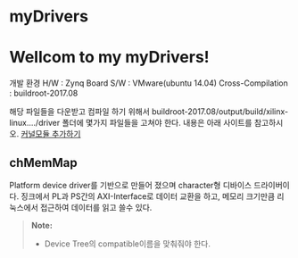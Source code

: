 # myDrivers 

Wellcom to my myDrivers!
==================

개발 환경
H/W : Zynq Board
S/W : VMware(ubuntu 14.04)
Cross-Compilation : buildroot-2017.08

해당 파일들을 다운받고 컴파일 하기 위해서 buildroot-2017.08/output/build/xilinx-linux..../driver
폴더에 몇가지 파일들을 고쳐야 한다. 내용은 아래 사이트를 참고하시오.
[커널모듈 추가하기](https://www.pcw1029.com/single-post/2017/07/28/Buildroot-%EC%BB%A4%EB%84%90-%EB%AA%A8%EB%93%88-%EC%B6%94%EA%B0%80)

chMemMap
--------
Platform device driver를 기반으로 만들어 졌으며 character형 디바이스 드라이버이다.
징크에서 PL과 PS간의 AXI-Interface로 데이터 교환을 하고, 메모리 크기만큼 리눅스에서 
접근하여 데이터를 읽고 쓸수 있다.

> **Note:**
> - Device Tree의 compatible이름을 맞춰줘야 한다.

